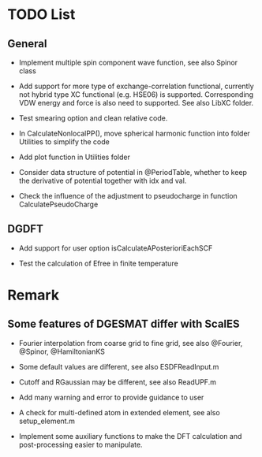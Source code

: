 TODO List
=================================================================

General
-----------------------------------------------------------------
- Implement multiple spin component wave function, see also Spinor class

- Add support for more type of exchange-correlation functional, currently 
  not hybrid type XC functional (e.g. HSE06) is supported. Corresponding 
  VDW energy and force is also need to supported. See also LibXC folder.

- Test smearing option and clean relative code. 
 
- In CalculateNonlocalPP(), move spherical harmonic function into folder 
  Utilities to simplify the code

- Add plot function in Utilities folder

- Consider data structure of potential in @PeriodTable, whether to keep 
  the derivative of potential together with idx and val. 

- Check the influence of the adjustment to pseudocharge in function
  CalculatePseudoCharge


DGDFT
------------------------------------------------------------------
- Add support for user option isCalculateAPosterioriEachSCF

- Test the calculation of Efree in finite temperature


Remark
===================================================================

Some features of DGESMAT differ with ScalES
-------------------------------------------------------------------
- Fourier interpolation from coarse grid to fine grid, see also 
  @Fourier, @Spinor, @HamiltonianKS

- Some default values are different, see also ESDFReadInput.m

- Cutoff and RGaussian may be different, see also ReadUPF.m

- Add many warning and error to provide guidance to user

- A check for multi-defined atom in extended element, see also
  setup_element.m

- Implement some auxiliary functions to make the DFT calculation and 
  post-processing easier to manipulate.
